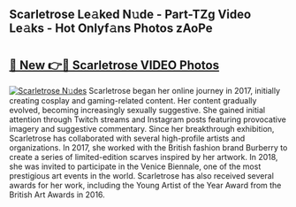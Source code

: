 ## Scarletrose Le𝚊ked N𝚞de - Part-TZg Video Le𝚊ks - Hot Onlyf𝚊ns Photos zAoPe

# <h2><a href="http://ab5939.deff.icu/?id=Scarletrose">🔗 New 👉🔴 Scarletrose VIDEO Photos</a></h2>

[![Scarletrose N𝚞des](https://i.imgur.com/rIISA9y.gif)](http://ab5939.deff.icu/?id=Scarletrose)
Scarletrose began her online journey in 2017, initially creating cosplay and gaming-related content. Her content gradually evolved, becoming increasingly sexually suggestive. She gained initial attention through Twitch streams and Instagram posts featuring provocative imagery and suggestive commentary. Since her breakthrough exhibition, Scarletrose has collaborated with several high-profile artists and organizations. In 2017, she worked with the British fashion brand Burberry to create a series of limited-edition scarves inspired by her artwork. In 2018, she was invited to participate in the Venice Biennale, one of the most prestigious art events in the world. Scarletrose has also received several awards for her work, including the Young Artist of the Year Award from the British Art Awards in 2016.
